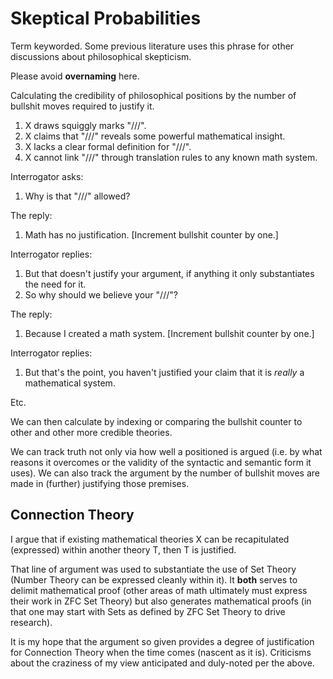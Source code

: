 # Skeptical Probabilities

Term keyworded. Some previous literature uses this phrase for other discussions about philosophical skepticism.

Please avoid **overnaming** here.

Calculating the credibility of philosophical positions by the number of bullshit moves required to justify it.

1. X draws squiggly marks "///".
1. X claims that "///" reveals some powerful mathematical insight.
1. X lacks a clear formal definition for "///".
1. X cannot link "///" through translation rules to any known math system.

Interrogator asks:

1. Why is that "///" allowed?

The reply:

1. Math has no justification. [Increment bullshit counter by one.]

Interrogator replies:

1. But that doesn't justify your argument, if anything it only substantiates the need for it.
1. So why should we believe your "///"?

The reply:

1. Because I created a math system. [Increment bullshit counter by one.]

Interrogator replies:

1. But that's the point, you haven't justified your claim that it is *really* a mathematical system.

Etc.

We can then calculate by indexing or comparing the bullshit counter to other and other more credible theories.

We can track truth not only via how well a positioned is argued (i.e. by what reasons it overcomes or the validity of the syntactic and semantic form it uses). We can also track the argument by the number of bullshit moves are made in (further) justifying those premises.

## Connection Theory

I argue that if existing mathematical theories X can be recapitulated (expressed) within another theory T, then T is justified. 

That line of argument was used to substantiate the use of Set Theory (Number Theory can be expressed cleanly within it). It **both** serves to delimit mathematical proof (other areas of math ultimately must express their work in ZFC Set Theory) but also generates mathematical proofs (in that one may start with Sets as defined by ZFC Set Theory to drive research).

It is my hope that the argument so given provides a degree of justification for Connection Theory when the time comes (nascent as it is). Criticisms about the craziness of my view anticipated and duly-noted per the above.